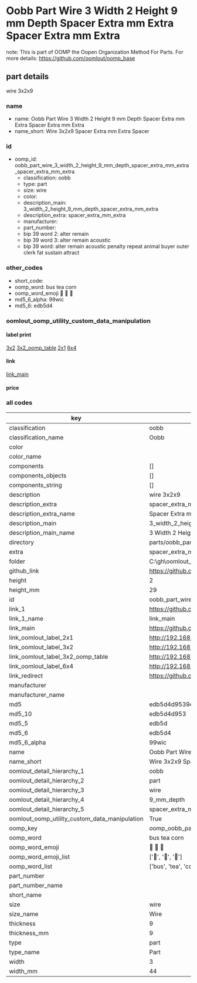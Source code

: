 # Oobb Part Wire 3 Width 2 Height 9 mm Depth Spacer Extra mm Extra Spacer Extra mm Extra  

note: This is part of OOMP the Oopen Organization Method For Parts. For more details: https://github.com/oomlout/oomp_base

##  part details
  



wire 3x2x9



### name
* name: Oobb Part Wire 3 Width 2 Height 9 mm Depth Spacer Extra mm Extra Spacer Extra mm Extra
* name_short: Wire 3x2x9 Spacer Extra mm Extra Spacer
### id
* oomp_id: oobb_part_wire_3_width_2_height_9_mm_depth_spacer_extra_mm_extra_spacer_extra_mm_extra
  * classification: oobb
  * type: part
  * size: wire
  * color: 
  * description_main: 3_width_2_height_9_mm_depth_spacer_extra_mm_extra
  * description_extra: spacer_extra_mm_extra
  * manufacturer: 
  * part_number: 
  * bip 39 word 2: alter remain
  * bip 39 word 3: alter remain acoustic
  * bip 39 word: alter remain acoustic penalty repeat animal buyer outer clerk fat sustain attract

### other_codes
* short_code: 
* oomp_word: bus tea corn
* oomp_word_emoji :bus: :tea: :corn:
* md5_6_alpha: 99wic
* md5_6: edb5d4






### oomlout_oomp_utility_custom_data_manipulation
#### label print
[3x2](http://192.168.1.245:1112/?label=oomp%2099wic)
[3x2_oomp_table](http://192.168.1.108:1112/?label=oomp%2099wic)
[2x1](http://192.168.1.242:1112/?label=oomp%2099wic)
[6x4](http://192.168.1.55:1112/?label=oomp%2099wic)    

#### link

[link_main](https://github.com/oomlout/oomlout_oobb_version_4_generated_parts/tree/main/navigation_oomp/oobb/part/wire/3_width_2_height_9_mm_depth_spacer_extra_mm_extra/spacer_extra_mm_extra/part)                              

#### price







### all codes 
| key | value |  
| --- | --- |  
| classification | oobb |  
| classification_name | Oobb |  
| color |  |  
| color_name |  |  
| components | [] |  
| components_objects | [] |  
| components_string | [] |  
| description | wire 3x2x9 |  
| description_extra | spacer_extra_mm_extra |  
| description_extra_name | Spacer Extra mm Extra |  
| description_main | 3_width_2_height_9_mm_depth_spacer_extra_mm_extra |  
| description_main_name | 3 Width 2 Height 9 mm Depth Spacer Extra mm Extra |  
| directory | parts/oobb_part_wire_3_width_2_height_9_mm_depth_spacer_extra_mm_extra_spacer_extra_mm_extra |  
| extra | spacer_extra_mm |  
| folder | C:\gh\oomlout_oobb_version_4_generated_parts\parts\oobb_part_wire_3_width_2_height_9_mm_depth_spacer_extra_mm_extra_spacer_extra_mm_extra |  
| github_link | https://github.com/oomlout/oomlout_oomp_part_src/tree/main/parts/oobb_part_wire_3_width_2_height_9_mm_depth_spacer_extra_mm_extra_spacer_extra_mm_extra |  
| height | 2 |  
| height_mm | 29 |  
| id | oobb_part_wire_3_width_2_height_9_mm_depth_spacer_extra_mm_extra_spacer_extra_mm_extra |  
| link_1 | https://github.com/oomlout/oomlout_oobb_version_4_generated_parts/tree/main/navigation_oomp/oobb/part/wire/3_width_2_height_9_mm_depth_spacer_extra_mm_extra/spacer_extra_mm_extra/part |  
| link_1_name | link_main |  
| link_main | https://github.com/oomlout/oomlout_oobb_version_4_generated_parts/tree/main/navigation_oomp/oobb/part/wire/3_width_2_height_9_mm_depth_spacer_extra_mm_extra/spacer_extra_mm_extra/part |  
| link_oomlout_label_2x1 | http://192.168.1.242:1112/?label=oomp%2099wic |  
| link_oomlout_label_3x2 | http://192.168.1.245:1112/?label=oomp%2099wic |  
| link_oomlout_label_3x2_oomp_table | http://192.168.1.108:1112/?label=oomp%2099wic |  
| link_oomlout_label_6x4 | http://192.168.1.55:1112/?label=oomp%2099wic |  
| link_redirect | https://github.com/oomlout/oomlout_oobb_version_4_generated_parts/tree/main/parts/oobb_wire_03_02_09_ex_spacer_extra_mm |  
| manufacturer |  |  
| manufacturer_name |  |  
| md5 | edb5d4d9539d43ec245b5a28042d603b |  
| md5_10 | edb5d4d953 |  
| md5_5 | edb5d |  
| md5_6 | edb5d4 |  
| md5_6_alpha | 99wic |  
| name | Oobb Part Wire 3 Width 2 Height 9 mm Depth Spacer Extra mm Extra Spacer Extra mm Extra |  
| name_short | Wire 3x2x9 Spacer Extra mm Extra Spacer |  
| oomlout_detail_hierarchy_1 | oobb |  
| oomlout_detail_hierarchy_2 | part |  
| oomlout_detail_hierarchy_3 | wire |  
| oomlout_detail_hierarchy_4 | 9_mm_depth |  
| oomlout_detail_hierarchy_5 | spacer_extra_mm_extra |  
| oomlout_oomp_utility_custom_data_manipulation | True |  
| oomp_key | oomp_oobb_part_wire_3_width_2_height_9_mm_depth_spacer_extra_mm_extra_spacer_extra_mm_extra |  
| oomp_word | bus tea corn |  
| oomp_word_emoji | :bus: :tea: :corn: |  
| oomp_word_emoji_list | [':bus:', ':tea:', ':corn:'] |  
| oomp_word_list | ['bus', 'tea', 'corn'] |  
| part_number |  |  
| part_number_name |  |  
| short_name |  |  
| size | wire |  
| size_name | Wire |  
| thickness | 9 |  
| thickness_mm | 9 |  
| type | part |  
| type_name | Part |  
| width | 3 |  
| width_mm | 44 |  
